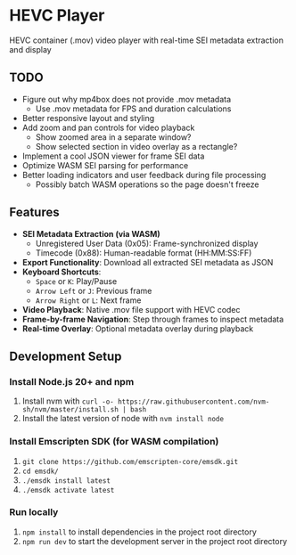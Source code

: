 # HEVC Player

HEVC container (.mov) video player with real-time SEI metadata extraction and display

## TODO

- Figure out why mp4box does not provide .mov metadata
  - Use .mov metadata for FPS and duration calculations
- Better responsive layout and styling
- Add zoom and pan controls for video playback
  - Show zoomed area in a separate window?
  - Show selected section in video overlay as a rectangle?
- Implement a cool JSON viewer for frame SEI data
- Optimize WASM SEI parsing for performance
- Better loading indicators and user feedback during file processing
  - Possibly batch WASM operations so the page doesn't freeze

## Features

- **SEI Metadata Extraction (via WASM)**
  - Unregistered User Data (0x05): Frame-synchronized display
  - Timecode (0x88): Human-readable format (HH:MM:SS:FF)
- **Export Functionality**: Download all extracted SEI metadata as JSON
- **Keyboard Shortcuts**: 
  - `Space` or `K`: Play/Pause
  - `Arrow Left` or `J`: Previous frame
  - `Arrow Right` or `L`: Next frame
- **Video Playback**: Native .mov file support with HEVC codec
- **Frame-by-frame Navigation**: Step through frames to inspect metadata
- **Real-time Overlay**: Optional metadata overlay during playback

## Development Setup

### Install Node.js 20+ and npm

1. Install nvm with `curl -o- https://raw.githubusercontent.com/nvm-sh/nvm/master/install.sh | bash`
1. Install the latest version of node with `nvm install node`

### Install Emscripten SDK (for WASM compilation)

1. `git clone https://github.com/emscripten-core/emsdk.git`
1.  `cd emsdk/`
1. `./emsdk install latest`
1. `./emsdk activate latest`

### Run locally

1. `npm install` to install dependencies in the project root directory
1. `npm run dev` to start the development server in the project root directory
